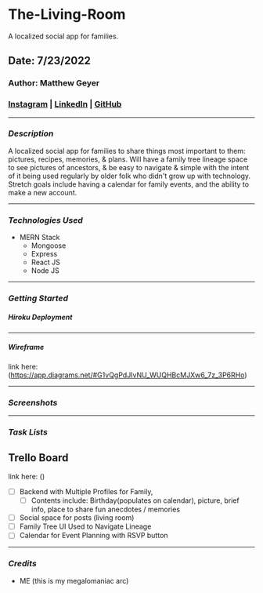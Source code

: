 


# The-Living-Room
A localized social app for families.
## Date: 7/23/2022
### Author: Matthew Geyer

### [Instagram](https://www.instagram.com/mattrichor/) | [LinkedIn](https://www.linkedin.com/in/matthew-geyer-174644170/) | [GitHub](https://github.com/mattrichor)

***

### ***Description***
A localized social app for families to share things most important to them: pictures, recipes, memories, & plans. Will have a family tree lineage space to see pictures of ancestors, & be easy to navigate & simple with the intent of it being used regularly by older folk who didn't grow up with technology. Stretch goals include having a calendar for family events, and the ability to make a new account. 
***

### ***Technologies Used***
* MERN Stack
    * Mongoose
    * Express
    * React JS
    * Node JS

***
### ***Getting Started***

##### Hiroku Deployment

***

##### Wireframe
link here: (https://app.diagrams.net/#G1vQgPdJIvNU_WUQHBcMJXw6_7z_3P6RHo)

***
### ***Screenshots***

***
### ***Task Lists***
## Trello Board
link here: ()
- [ ] Backend with Multiple Profiles for Family,
    - [ ] Contents include: Birthday(populates on calendar), picture, brief info, place to share fun anecdotes / memories
- [ ] Social space for posts (living room)
- [ ] Family Tree UI Used to Navigate Lineage
- [ ] Calendar for Event Planning with RSVP button

***

### ***Credits***

- ME (this is my megalomaniac arc)



